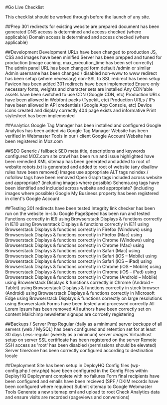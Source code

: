 #Go Live Checklist

This checklist should be worked through before the launch of any site.

##Prep
301 redirects for existing website are prepared document has been generated
DNS access is determined and access checked (where applicable)
Domain access is determined and access checked (where applicable)

##Development
Development URLs have been changed to production
JS, CSS and images have been minified
Server has been prepped and tuned for production (image caching, max_execution_time has been set correctly)
The admin panel URL has been changed form default /admin or similar
Admin username has been changed / disabled
non-www to www redirect has been setup (where necessary)
non-SSL to SSL redirect has been setup
Favicon has been added
301 redirects have been implemented
Ensure only necessary fonts, weights and character sets are installed
Any CDN'able assets have been switched to use CDN (Google CDN, etc)
Production URLs have been allowed in Webfont packs (Typekit, etc)
Production URLs / IPs have been allowed in API credentials (Google App Console, etc)
Device icons created and display correctly
404 page exists and informative
Print stylesheet has been implemented

##Analytics
Google Tag Manager has been installed and configured
Google Analytics has been added via Google Tag Manager
Website has been verified in Webmaster Tools in our / client Google Account
Website has been registered in Moz.com

##SEO
Generic / fallback SEO meta title, descriptions and keywords configured
MOZ.com site crawl has been run and issue highlighted have been remedied
XML sitemap has been generated and added to root of website
robots.txt is generated and added to root of website (any disallow rules have been removed)
Images use appropriate ALT tags
noindex / nofollow tags have been removed
Open Graph tags included across website and appropriate? (including images where possible)
Schema.org tags have been identified and included across website and appropriate? (including images where possible)
Google My Business property has been registered in client's Google Account

##Testing
301 redirects have been tested
Integrity link checker has been run on the website in-situ
Google PageSpeed has been run and tested
Functions correctly in IE9 using Browserstack
Displays & functions correctly in IE10 using Browserstack
Displays & functions correctly in IE11 using Browserstack
Displays & functions correctly in Firefox (Windows) using Browserstack
Displays & functions correctly in Firefox (Mac) using Browserstack
Displays & functions correctly in Chrome (Windows) using Browserstack
Displays & functions correctly in Chrome (Mac) using Browserstack
Displays & functions correctly in Safari (Mac) using Browserstack
Displays & functions correctly in Safari (iOS – Mobile) using Browserstack
Displays & functions correctly in Safari (iOS – iPad) using Browserstack
Displays & functions correctly in Chrome (iOS – Mobile) using Browserstack
Displays & functions correctly in Chrome (iOS – iPad) using Browserstack
Displays & functions correctly in Chrome (Android – Mobile) using Browserstack
Displays & functions correctly in Chrome (Android – Tablet) using Browserstack
Displays & functions correctly in stock browser (Android) using Browserstack
Displays & functions correctly in Microsoft Edge using Browserstack
Displays & functions correctly on large resolutions using Browserstack
Forms have been tested and processed correctly
All Lorem Ipsum has been removed
All authors have been correctly set on content
Mailchimp newsletter signups are corrcetly registering

##Backups / Server Prep
Regular (daily as a minimum) server *backups* of all servers (web / MySQL) has been configured and retention set for at least 30 days
Less-regular (weekly as a minimum) server *images*
Virtualhost setup on server
SSL certificate has been registered on the server
Remote SSH access as 'root' has been disabled (permissions should be elevated)
Server timezone has been correctly configured according to destination locale

##Deployment
Site has been setup in DeployHQ
Config files (wp-config.php / env.php) have been configured in the Config Files within DeployHQ
Deployment complete with no failures
Form final recipients have been configured and emails have been recieved (SPF / DKIM records have been configured where required)
Submit sitemap to Google Webmaster Tools
Generate a new sitemap.xml and upload to root
Check Analytics data and ensure visits are recorded (pageviews and conversions)